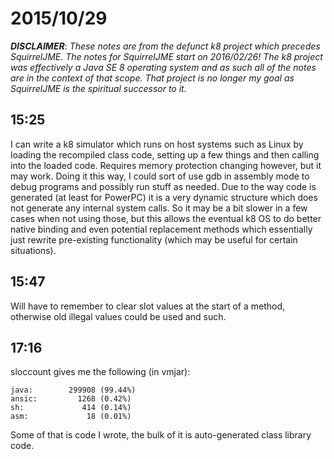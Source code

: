 # 2015/10/29

***DISCLAIMER***: _These notes are from the defunct k8 project which_
_precedes SquirrelJME. The notes for SquirrelJME start on 2016/02/26!_
_The k8 project was effectively a Java SE 8 operating system and as such_
_all of the notes are in the context of that scope. That project is no_
_longer my goal as SquirrelJME is the spiritual successor to it._

## 15:25

I can write a k8 simulator which runs on host systems such as Linux by loading
the recompiled class code, setting up a few things and then calling into the
loaded code. Requires memory protection changing however, but it may work.
Doing it this way, I could sort of use gdb in assembly mode to debug programs
and possibly run stuff as needed. Due to the way code is generated (at least
for PowerPC) it is a very dynamic structure which does not generate any
internal system calls. So it may be a bit slower in a few cases when not using
those, but this allows the eventual k8 OS to do better native binding and even
potential replacement methods which essentially just rewrite pre-existing
functionality (which may be useful for certain situations).

## 15:47

Will have to remember to clear slot values at the start of a method, otherwise
old illegal values could be used and such.

## 17:16

sloccount gives me the following (in vmjar):

    
    
    java:        299908 (99.44%)
    ansic:         1268 (0.42%)
    sh:             414 (0.14%)
    asm:             18 (0.01%)
    

Some of that is code I wrote, the bulk of it is auto-generated class library
code.

